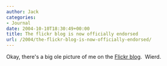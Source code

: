 ```yaml
---
author: Jack
categories:
- Journal
date: 2004-10-10T18:30:49+00:00
title: The flickr blog is now officially endorsed
url: /2004/the-flickr-blog-is-now-officially-endorsed/
---
```


Okay, there's a big ole picture of me on the [Flickr blog][1].&nbsp; Wierd.

 [1]: http://blog.flickr.com/